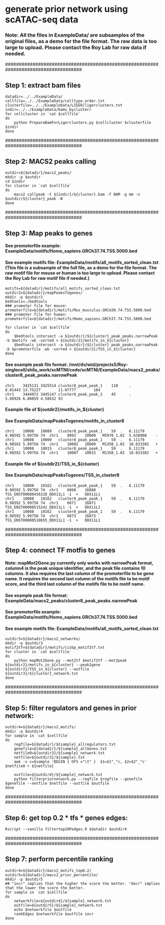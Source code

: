 # generate prior network using scATAC-seq data

### Note: All the files in ExampleData/ are subsamples of the original files, as a demo for the file format. The raw data is too large to upload. Please contact the Roy Lab for raw data if needed.

####################################################################################
## Step 1: extract bam files
```
datadir=../../ExampleData/
cellfile=../../ExampleData/celltype_order.txt
clusterfile=../../ExampleData/LIGER/ligerclusters.txt
indir=../../ExampleData/bams_bycluster/
for cellcluster in `cat $cellfile`
do
    python PrepareBamForLigerclusters.py $cellcluster $clusterfile $indir
done
```

####################################################################################
## Step 2: MACS2 peaks calling

```
outdir=${datadir}/macs2_peaks/
mkdir -p $outdir
cd $indir
for cluster in `cat $cellfile`
do
    macs2 callpeak -t ${indir}/${cluster}.bam -f BAM -g mm -n $outdir/${cluster}_peak -B 
done
```

####################################################################################
## Step 3: Map peaks to genes 

#### See promoterfile example: ExampleData/motifs/Homo_sapiens.GRCh37.74.TSS.5000.bed
#### See example motifs file: ExampleData/motifs/all_motifs_sorted_clean.txt (This file is a subsample of the full file, as a demo for the file format. The raw motif file for mouse or human is too large to upload. Please contact the Roy Lab for raw motif file if needed.) 

```
motifs=${datadir}/motifs/all_motifs_sorted_clean.txt
outdir2=${datadir}/mapPeaksTogenes/
mkdir -p $outdir2
bedtools=./bedtools
### promoter file for mouse:
promoterfile=${datadir}/motifs/Mus_musculus.GRCm38.74.TSS.5000.bed
### promoter file for human:
promoterfile=${datadir}/motifs/Homo_sapiens.GRCh37.74.TSS.5000.bed

for cluster in `cat $cellfile`
do 
    $bedtools intersect -a ${outdir}/${cluster}_peak_peaks.narrowPeak -b $motifs -wb -sorted > ${outdir2}/motifs_in_${cluster} 
    $bedtools intersect -a ${outdir}/${cluster}_peak_peaks.narrowPeak -b $promoterfile -wb -sorted > ${outdir2}/TSS_in_${cluster}
done
```

#### See example peak file format: /mnt/dv/wid/projects5/Roy-singlecell/shilu_work/scMTNI/code/scMTNI/ExampleData/macs2_peaks/cluster8_peak_peaks.narrowPeak
```
chr1    3425131 3425514 cluster8_peak_peak_1    110     .       8.01443 13.75227        11.07777        184
chr1    3444972 3445147 cluster8_peak_peak_2    45      .       5.08926 6.88859 4.58632 93
```

#### Example file of ${outdir2}/motifs_in_${cluster}
#### See ExampleData/mapPeaksTogenes/motifs_in_cluster8
```
chr1	10008	10009	cluster8_peak_peak_1	59	.	6.11179	8.98592	5.99756	74	chr1	9993	10009	M5970_1.02	5.638908	-
chr1	10008	10009	cluster8_peak_peak_1	59	.	6.11179	8.98592	5.99756	74	chr1	10001	10009	M1358_1.02	10.033302	+
chr1	10008	10015	cluster8_peak_peak_1	59	.	6.11179	8.98592	5.99756	74	chr1	10007	10015	M1358_1.02	10.033302	+
```

#### Example file of ${outdir2}/TSS_in_${cluster}
#### See ExampleData/mapPeaksTogenes/TSS_in_cluster8
```
chr1	10008	10162	cluster8_peak_peak_1	59	.	6.11179	8.98592	5.99756	74	chr1	6868	16868	TSS_ENST00000456328_DDX11L1	-1	+	DDX11L1
chr1	10008	10162	cluster8_peak_peak_1	59	.	6.11179	8.98592	5.99756	74	chr1	6871	16871	TSS_ENST00000515242_DDX11L1	-1	+	DDX11L1
chr1	10008	10162	cluster8_peak_peak_1	59	.	6.11179	8.98592	5.99756	74	chr1	6873	16873	TSS_ENST00000518655_DDX11L1	-1	+	DDX11L1
```

####################################################################################
##  Step 4: connect TF motfis to genes
#### Note: mapMot2Gene.py currently only works with narrowPeak format, column4 is the peak unique identifier, and the peak file contains 10 columns. It also requires the last column of the promoterfile to be gene name. It requires the second last column of the motifs file to be motif score, and the third last column of the motifs file to be motif name. 
#### See example peak file format: ExampleData/macs2_peaks/cluster8_peak_peaks.narrowPeak
#### See promoterfile example: ExampleData/motifs/Homo_sapiens.GRCh37.74.TSS.5000.bed
#### See example motifs file: ExampleData/motifs/all_motifs_sorted_clean.txt

```
outdir3=${datadir}/macs2_networks/
mkdir -p $outdir3
motif2tf=${datadir}/motifs/cisbp_motif2tf.txt
for cluster in `cat $cellfile`
do 
    python mapMot2Gene.py --mot2tf $motif2tf --mot2peak ${outdir2}/motifs_in_${cluster} --peak2gene ${outdir2}/TSS_in_${cluster} --outfile ${outdir3}/${cluster}_network.txt
done
```

####################################################################################
## Step 5: filter regulators and genes in prior network:

```
outdir4=${datadir}/macs2_motifs/
mkdir -p $outdir4
for sample in `cat $cellfile`
do
    regfile=${datadir}/${sample}_allregulators.txt
    genefile=${datadir}/${sample}_allGenes.txt
    netfile0=${outdir3}/${sample}_network.txt
    netfile=${outdir3}/${sample}.txt
    awk -v c=$sample 'BEGIN { OFS ="\t" }  $1=$1"_"c, $2=$2"_"c' $netfile0 > ${netfile}

    outfile=${outdir4}/${sample}_network.txt
    python filterpriornetwork.py --regfile $regfile --genefile $genefile --netfile $netfile --outfile $outfile 
done
```

####################################################################################
## Step 6: get top 0.2 * tfs * genes edges:
```
Rscript --vanilla filtertop20Pedges.R $datadir $outdir4
```

####################################################################################
## Step 7: perform percentile ranking
```
outdir4=${datadir}/macs2_motifs_top0.2/
outdir5=${datadir}/macs2_prior_percentile/
mkdir -p $outdir5
## "incr" implies that the higher the score the better. "decr" implies that the lower the score the better.
for sample in `cat $cellfile`
do
    networkfile=${outdir4}/${sample}_network.txt
    outfile=${outdir5}/${sample}_network.txt
    echo $networkfile $outfile
    rankEdges $networkfile $outfile incr
done
```
